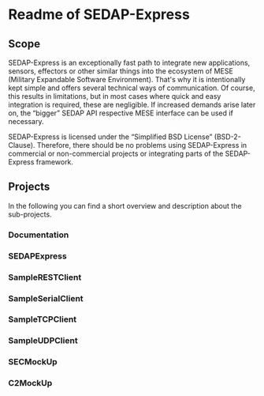 # Readme of SEDAP-Express
 
## Scope

SEDAP-Express is an exceptionally fast path to integrate new applications, sensors, effectors or other similar things into the ecosystem of MESE (Military Expandable Software Environment). That's why it is intentionally kept simple and offers several technical ways of communication. Of course, this results in limitations, but in most cases where quick and easy integration is required, these are negligible. If increased demands arise later on, the “bigger” SEDAP API respective MESE interface can be used if necessary.

SEDAP-Express is licensed under the “Simplified BSD License” (BSD-2-Clause). Therefore, there should be no problems using SEDAP-Express in commercial or non-commercial projects or integrating parts of the SEDAP-Express framework.


## Projects

In the following you can find a short overview and description about the sub-projects.


### Documentation 



### SEDAPExpress


### SampleRESTClient


### SampleSerialClient


### SampleTCPClient


### SampleUDPClient


### SECMockUp


### C2MockUp
